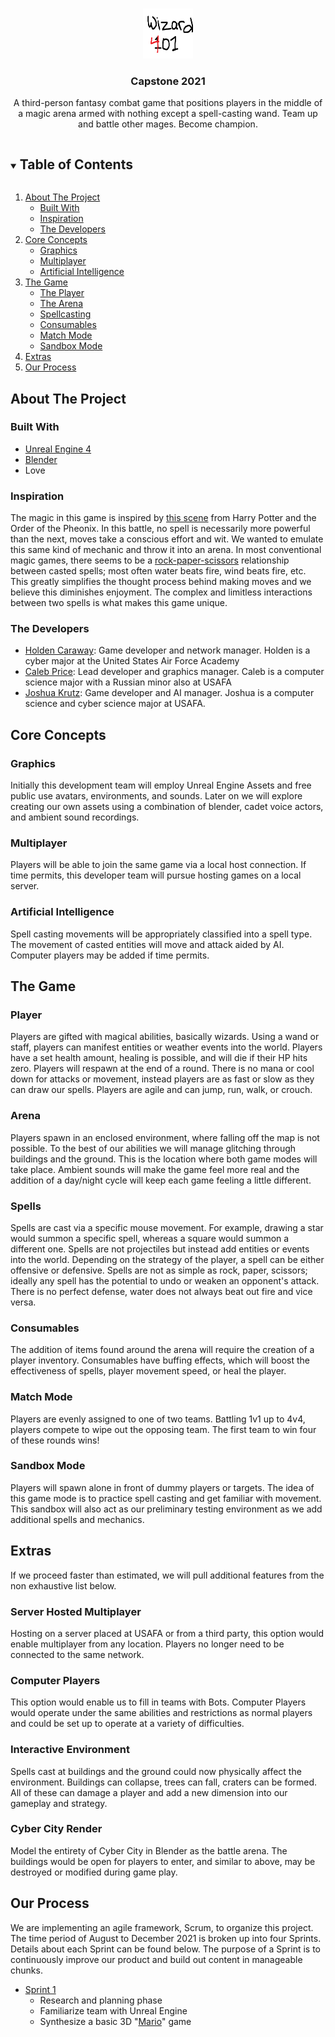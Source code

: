 <!-- PROJECT LOGO -->
<br />
<p align="center">
  <a href="https://github.com/jkrutz/capstone-2021">
    <img src="images/logo.png" alt="Logo" width="80" height="80">
  </a>

  <h3 align="center">Capstone 2021</h3>

  <p align="center">
    A third-person fantasy combat game that positions players in the middle of a magic arena armed with nothing except a spell-casting wand. Team up and battle other mages. Become champion.
  </p>
</p>



<!-- TABLE OF CONTENTS -->
<details open="open">
  <summary><h2 style="display: inline-block">Table of Contents</h2></summary>
  <ol>
    <li>
      <a href="#about-the-project">About The Project</a>
      <ul>
        <li><a href="#built-with">Built With</a></li>
        <li><a href="#inspiration">Inspiration</a></li>
        <li><a href="#devs">The Developers</a></li>
      </ul>
    </li>
    <li>
      <a href="#core-concepts">Core Concepts</a>
      <ul>
        <li><a href="#graphics">Graphics</a></li>
        <li><a href="#multiplayer">Multiplayer</a></li>
        <li><a href="#artificial-intelligence">Artificial Intelligence</a></li>
      </ul>
    </li>
    <li><a href="#game">The Game</a>
      <ul>
        <li><a href="#player">The Player</a></li>
        <li><a href="#arena">The Arena</a></li>
        <li><a href="#spells">Spellcasting</a></li>
        <li><a href="#consumables">Consumables</a></li>
        <li><a href="#match-mode">Match Mode</a></li>
        <li><a href="#sandbox-mode">Sandbox Mode</a></li>
      </ul>
    </li>
    <li><a href="#extras">Extras</a></li>
    <li><a href="#process">Our Process</a></li>
  </ol>
</details>



<!-- ABOUT THE PROJECT -->
## About The Project

### Built With

* <a href="https://www.unrealengine.com/en-US/">Unreal Engine 4</a>
* <a href="https://www.blender.org/">Blender</a>
* Love

### Inspiration

The magic in this game is inspired by <a href="https://www.youtube.com/watch?v=02pr2W7FT-c">this scene</a> from Harry Potter and the Order of the Pheonix. In this battle, no spell is necessarily more powerful than the next, moves take a conscious effort and wit. We wanted to emulate this same kind of mechanic and throw it into an arena. In most conventional magic games, there seems to be a <a href="https://en.wikipedia.org/wiki/Rock_paper_scissors">rock-paper-scissors</a> relationship between casted spells; most often water beats fire, wind beats fire, etc. This greatly simplifies the thought process behind making moves and we believe this diminishes enjoyment. The complex and limitless interactions between two spells is what makes this game unique.

### The Developers

<ul>
  <li><a href="mailto:C22Holden.Caraway@afacademy.af.edu">Holden Caraway</a>: Game developer and network manager. Holden is a cyber major at the United States Air Force Academy</li>
  <li><a href="mailto:C22Caleb.Price@afacademy.af.edu">Caleb Price</a>: Lead developer and graphics manager. Caleb is a computer science major with a Russian minor also at USAFA</li>
  <li><a href="mailto:C22Joshua.Krutz@afacademy.af.edu">Joshua Krutz</a>: Game developer and AI manager. Joshua is a computer science and cyber science major at USAFA.</li>
</ul>


<!-- CORE CONCEPTS -->
## Core Concepts

### Graphics

Initially this development team will employ Unreal Engine Assets and free public use avatars, environments, and sounds. Later on we will explore creating our own assets using a combination of blender, cadet voice actors, and ambient sound recordings.

### Multiplayer

Players will be able to join the same game via a local host connection. If time permits, this developer team will pursue hosting games on a local server. 

### Artificial Intelligence

Spell casting movements will be appropriately classified into a spell type. The movement of casted entities will move and attack aided by AI. Computer players may be added if time permits.


<!-- THE GAME -->
## The Game

### Player

Players are gifted with magical abilities, basically wizards. Using a wand or staff, players can manifest entities or weather events into the world. Players have a set health amount, healing is possible, and will die if their HP hits zero. Players will respawn at the end of a round. There is no mana or cool down for attacks or movement, instead players are as fast or slow as they can draw our spells. Players are agile and can jump, run, walk, or crouch. 

### Arena

Players spawn in an enclosed environment, where falling off the map is not possible. To the best of our abilities we will manage glitching through buildings and the ground. This is the location where both game modes will take place. Ambient sounds will make the game feel more real and the addition of a day/night cycle will keep each game feeling a little different.

### Spells

Spells are cast via a specific mouse movement. For example, drawing a star would summon a specific spell, whereas a square would summon a different one. Spells are not projectiles but instead add entities or events into the world. Depending on the strategy of the player, a spell can be either offensive or defensive. Spells are not as simple as rock, paper, scissors; ideally any spell has the potential to undo or weaken an opponent's attack. There is no perfect defense, water does not always beat out fire and vice versa. 

### Consumables

The addition of items found around the arena will require the creation of a player inventory. Consumables have buffing effects, which will boost the effectiveness of spells, player movement speed, or heal the player. 

### Match Mode

Players are evenly assigned to one of two teams. Battling 1v1 up to 4v4, players compete to wipe out the opposing team. The first team to win four of these rounds wins!

### Sandbox Mode

Players will spawn alone in front of dummy players or targets. The idea of this game mode is to practice spell casting and get familiar with movement. This sandbox will also act as our preliminary testing environment as we add additional spells and mechanics.

<!-- EXTRAS -->
## Extras

If we proceed faster than estimated, we will pull additional features from the non exhaustive list below.

### Server Hosted Multiplayer

Hosting on a server placed at USAFA or from a third party, this option would enable multiplayer from any location. Players no longer need to be connected to the same network.

### Computer Players

This option would enable us to fill in teams with Bots. Computer Players would operate under the same abilities and restrictions as normal players and could be set up to operate at a variety of difficulties.

### Interactive Environment

Spells cast at buildings and the ground could now physically affect the environment.  Buildings can collapse, trees can fall, craters can be formed. All of these can damage a player and add a new dimension into our gameplay and strategy.

### Cyber City Render

Model the entirety of Cyber City in Blender as the battle arena. The buildings would be open for players to enter, and similar to above, may be destroyed or modified during game play. 


<!-- PROCESS -->
## Our Process

We are implementing an agile framework, Scrum, to organize this project. The time period of August to December 2021 is broken up into four Sprints. Details about each Sprint can be found below. The purpose of a Sprint is to continuously improve our product and build out content in manageable chunks.

<ul>
  <li><a href="https://github.com/jkrutz/capstone-2021/sprint1">Sprint 1</a>
    <ul>
      <li>Research and planning phase</li>
      <li>Familiarize team with Unreal Engine</li>
      <li>Synthesize a basic 3D "<a href=https://en.wikipedia.org/wiki/Mario">Mario</a>" game</li>
    </ul>
  </li>
